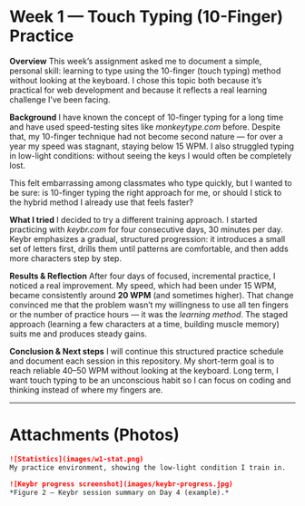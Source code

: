 # Week 1 — Touch Typing (10-Finger) Practice

**Overview**
This week’s assignment asked me to document a simple, personal skill: learning to type using the 10-finger (touch typing) method without looking at the keyboard. I chose this topic both because it’s practical for web development and because it reflects a real learning challenge I’ve been facing.

**Background**
I have known the concept of 10-finger typing for a long time and have used speed-testing sites like *monkeytype.com* before. Despite that, my 10-finger technique had not become second nature — for over a year my speed was stagnant, staying below 15 WPM. I also struggled typing in low-light conditions: without seeing the keys I would often be completely lost.

This felt embarrassing among classmates who type quickly, but I wanted to be sure: is 10-finger typing the right approach for me, or should I stick to the hybrid method I already use that feels faster?

**What I tried**
I decided to try a different training approach. I started practicing with *keybr.com* for four consecutive days, 30 minutes per day. Keybr emphasizes a gradual, structured progression: it introduces a small set of letters first, drills them until patterns are comfortable, and then adds more characters step by step.

**Results & Reflection**
After four days of focused, incremental practice, I noticed a real improvement. My speed, which had been under 15 WPM, became consistently around **20 WPM** (and sometimes higher). That change convinced me that the problem wasn’t my willingness to use all ten fingers or the number of practice hours — it was the *learning method*. The staged approach (learning a few characters at a time, building muscle memory) suits me and produces steady gains.

**Conclusion & Next steps**
I will continue this structured practice schedule and document each session in this repository. My short-term goal is to reach reliable 40–50 WPM without looking at the keyboard. Long term, I want touch typing to be an unconscious habit so I can focus on coding and thinking instead of where my fingers are.

---

# Attachments (Photos)

```markdown
![Statistics](images/w1-stat.png)
My practice environment, showing the low-light condition I train in.

![Keybr progress screenshot](images/keybr-progress.jpg)
*Figure 2 — Keybr session summary on Day 4 (example).*
```